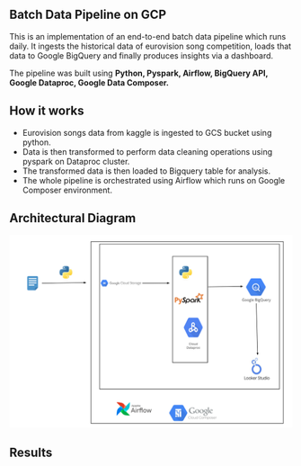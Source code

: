 <h2>Batch Data Pipeline on GCP</h2>

This is an implementation of an end-to-end batch data pipeline which runs daily. It ingests the historical data of eurovision song competition, 
loads that data to Google BigQuery and finally produces insights via a dashboard.

The pipeline was built using **Python, Pyspark, Airflow, BigQuery API, Google Dataproc, Google Data Composer.**

<h2>How it works</h2>

- Eurovision songs data from kaggle is ingested to GCS bucket using python.
- Data is then transformed to perform data cleaning operations using pyspark on Dataproc cluster.
- The transformed data is then loaded to Bigquery table for analysis.
- The whole pipeline is orchestrated using Airflow which runs on Google Composer environment.

<h2>Architectural Diagram</h2>

![](architectural_diagram.png)

<h2>Results</h2>
